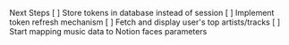 Next Steps
[ ] Store tokens in database instead of session
[ ] Implement token refresh mechanism
[ ] Fetch and display user's top artists/tracks
[ ] Start mapping music data to Notion faces parameters
